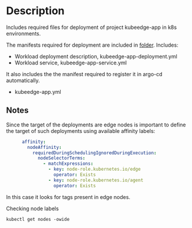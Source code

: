 # Description

Includes required files for deployment of project kubeedge-app in k8s environments.

The manifests required for deployment are included in [folder](manifests). Includes:

- Workload deployment description, kubeedge-app-deployment.yml
- Workload service, kubeedge-app-service.yml

It also includes the the manifest required to register it in argo-cd automatically.

- kubeedge-app.yml


## Notes

Since the target of the deployments are edge nodes is important to define the target of such deployments using available affinity labels:

```yaml
      affinity:
        nodeAffinity:
          requiredDuringSchedulingIgnoredDuringExecution:
            nodeSelectorTerms:
              - matchExpressions:
                - key: node-role.kubernetes.io/edge
                  operator: Exists
                - key: node-role.kubernetes.io/agent
                  operator: Exists  
```

In this case it looks for tags present in edge nodes.


Checking node labels

```
kubectl get nodes -owide
```


